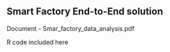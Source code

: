 ## Smart Factory End-to-End solution

Document - Smar_factory_data_analysis.pdf

R code included here
